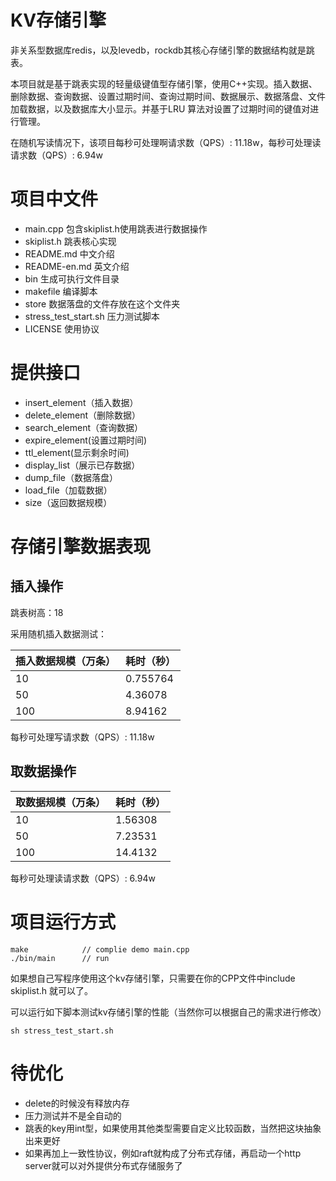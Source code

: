 # KV存储引擎

非关系型数据库redis，以及levedb，rockdb其核心存储引擎的数据结构就是跳表。

本项目就是基于跳表实现的轻量级键值型存储引擎，使用C++实现。插入数据、删除数据、查询数据、设置过期时间、查询过期时间、数据展示、数据落盘、文件加载数据，以及数据库大小显示。并基于LRU 算法对设置了过期时间的键值对进行管理。

在随机写读情况下，该项目每秒可处理啊请求数（QPS）: 11.18w，每秒可处理读请求数（QPS）: 6.94w

# 项目中文件

* main.cpp 包含skiplist.h使用跳表进行数据操作
* skiplist.h 跳表核心实现
* README.md 中文介绍    
* README-en.md 英文介绍       
* bin 生成可执行文件目录 
* makefile 编译脚本
* store 数据落盘的文件存放在这个文件夹 
* stress_test_start.sh 压力测试脚本
* LICENSE 使用协议

# 提供接口

* insert_element（插入数据）
* delete_element（删除数据）
* search_element（查询数据）
* expire_element(设置过期时间)
* ttl_element(显示剩余时间)
* display_list（展示已存数据）
* dump_file（数据落盘）
* load_file（加载数据）
* size（返回数据规模）


# 存储引擎数据表现

## 插入操作

跳表树高：18 

采用随机插入数据测试：


|插入数据规模（万条） |耗时（秒） | 
|---|---|
|10 |0.755764 |
|50 |4.36078 |
|100 |8.94162 |


每秒可处理写请求数（QPS）: 11.18w

## 取数据操作

|取数据规模（万条） |耗时（秒） | 
|---|---|
|10|1.56308 |10|
|50|7.23531 |50|
|100|14.4132 |100|

每秒可处理读请求数（QPS）: 6.94w

# 项目运行方式

```
make            // complie demo main.cpp
./bin/main      // run 
```

如果想自己写程序使用这个kv存储引擎，只需要在你的CPP文件中include skiplist.h 就可以了。

可以运行如下脚本测试kv存储引擎的性能（当然你可以根据自己的需求进行修改）

```
sh stress_test_start.sh 
```

# 待优化 

* delete的时候没有释放内存
* 压力测试并不是全自动的
* 跳表的key用int型，如果使用其他类型需要自定义比较函数，当然把这块抽象出来更好
* 如果再加上一致性协议，例如raft就构成了分布式存储，再启动一个http server就可以对外提供分布式存储服务了



